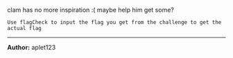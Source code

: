 clam has no more inspiration :( maybe help him get some?

`Use flagCheck to input the flag you get from the challenge to get the actual flag`

---
**Author:** aplet123
